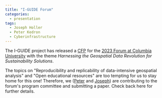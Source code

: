 ```yaml
---
title: "I-GUIDE Forum"
categories:
  - presentation
tags:
  - Joseph Holler
  - Peter Kedron
  - Cyberinfrastructure
---
```


The I-GUIDE project has released a [CFP](https://iguide.illinois.edu/forum-2023/call-for-papers/) for the [2023 Forum at Columbia University](https://iguide.illinois.edu/forum-2023/) with the theme *Harnessing the Geospatial Data Revolution for Sustainability Solutions*.

The topics on "Reproducibility and replicability of data-intensive geospatial analysis" and "Open educational resources" are too tempting for us to stay home for this one!
Therefore, we ([Peter](/tags/#peter-kedron) and [Joseph](/tags/#joseph-holler)) are contributing to the forum's program committee and submitting a paper.
Check back here for further details.
